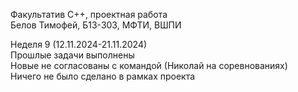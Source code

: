 Факультатив C++, проектная работа \
Белов Тимофей, Б13-303, МФТИ, ВШПИ

Неделя 9 (12.11.2024-21.11.2024) \
Прошлые задачи выполнены \
Новые не согласованы с командой (Николай на соревнованиях) \
Ничего не было сделано в рамках проекта